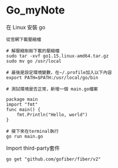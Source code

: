 # Go_myNote


在 Linux 安裝 go

```
從官網下載壓縮檔

# 解壓縮剛剛下載的壓縮檔
sudo tar -xvf go1.15.linux-amd64.tar.gz
sudo mv go /usr/local

# 最後是設定環境變數，在~/.profile加入以下內容
export PATH=$PATH:/usr/local/go/bin

# 測試環境是否正常，新增一個 main.go檔案 

package main
import "fmt"
func main() {
	fmt.Println("Hello, world")
}

# 接下來在terminal執行
go run main.go

```

Import third-party套件
```
go get "github.com/gofiber/fiber/v2"
```


